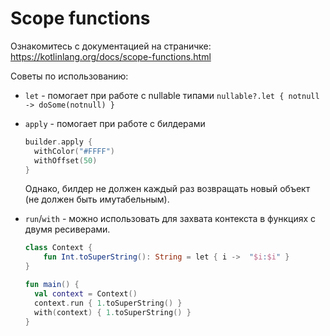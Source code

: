# Scope functions

Ознакомитесь с документацией на страничке: https://kotlinlang.org/docs/scope-functions.html

Советы по использованию:

* `let` - помогает при работе с nullable типами
  `nullable?.let { notnull -> doSome(notnull) }`

* `apply` - помогает при работе с билдерами
  ```kotlin
  builder.apply {
    withColor("#FFFF")
    withOffset(50)
  }
  ```
  Однако, билдер не должен каждый раз возвращать новый объект (не должен быть имутабельным).

* `run`/`with` - можно использовать для захвата контекста в функциях с двумя ресиверами.
  ```kotlin
  class Context {
      fun Int.toSuperString(): String = let { i ->  "$i:$i" }
  }
  
  fun main() {
    val context = Context()
    context.run { 1.toSuperString() }
    with(context) { 1.toSuperString() }
  }
  ```